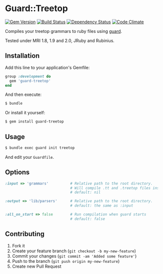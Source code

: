 # Guard::Treetop

[![Gem Version](badge-fury-image)](badge-fury-site)
[![Build Status][travis-badge]][travis-site]
[![Dependency Status][gemnasium-badge]][gemnasium-site]
[![Code Climate][cc-badge]][cc-site]

Compiles your treetop grammars to ruby files using [guard][guard].

Tested under MRI 1.8, 1.9 and 2.0, JRuby and Rubinius.

## Installation

Add this line to your application's Gemfile:

```ruby
group :development do
  gem 'guard-treetop'
end
```

And then execute:

```bash
$ bundle
```

Or install it yourself:

```bash
$ gem install guard-treetop
```

## Usage

```bash
$ bundle exec guard init treetop
```

And edit your `Guardfile`.

## Options

```ruby
:input => 'grammars'          # Relative path to the root directory.
                              # Will compile .tt and .treetop files inside
                              # default: nil

:output => 'lib/parsers'      # Relative path to the root directory.
                              # default: the same as :input

:all_on_start => false        # Run compilation when guard starts
                              # default: false
```

## Contributing

1. Fork it
2. Create your feature branch (`git checkout -b my-new-feature`)
3. Commit your changes (`git commit -am 'Added some feature'`)
4. Push to the branch (`git push origin my-new-feature`)
5. Create new Pull Request

[badge-fury-image]: https://badge.fury.io/rb/guard-treetop.png
[badge-fury-site]: http://badge.fury.io/rb/guard-treetop
[cc-badge]: https://codeclimate.com/badge.png
[cc-site]: https://codeclimate.com/github/rizzatti/guard-treetop
[gemnasium-badge]: https://gemnasium.com/rizzatti/guard-treetop.png
[gemnasium-site]: https://gemnasium.com/rizzatti/guard-treetop
[guard]: https://github.com/guard/guard
[travis-badge]: https://travis-ci.org/rizzatti/guard-treetop.png
[travis-site]: https://travis-ci.org/rizzatti/guard-treetop
